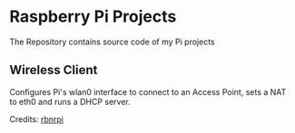 # Raspberry Pi Projects
The Repository contains source code of my Pi projects

## Wireless Client
Configures Pi's wlan0 interface to connect to an Access Point, sets a NAT to eth0 and runs a DHCP server.

Credits: [rbnrpi](https://rbnrpi.wordpress.com/project-list/wifi-to-ethernet-adapter-for-an-ethernet-ready-tv-new-version)
